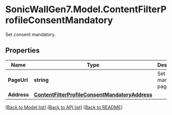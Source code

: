 # SonicWallGen7.Model.ContentFilterProfileConsentMandatory
Set consent mandatory.

## Properties

Name | Type | Description | Notes
------------ | ------------- | ------------- | -------------
**PageUrl** | **string** | Set mandatory page URL. | [optional] 
**Address** | [**ContentFilterProfileConsentMandatoryAddress**](ContentFilterProfileConsentMandatoryAddress.md) |  | [optional] 

[[Back to Model list]](../README.md#documentation-for-models) [[Back to API list]](../README.md#documentation-for-api-endpoints) [[Back to README]](../README.md)

